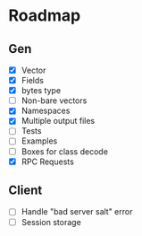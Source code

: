 # Roadmap

## Gen

- [x] Vector
- [x] Fields
- [x] bytes type
- [ ] Non-bare vectors
- [x] Namespaces
- [x] Multiple output files
- [ ] Tests
- [ ] Examples
- [ ] Boxes for class decode
- [x] RPC Requests

## Client

- [ ] Handle "bad server salt" error
- [ ] Session storage
